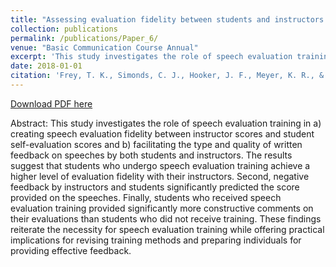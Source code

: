 ```yaml
---
title: "Assessing evaluation fidelity between students and instructors in the basic communication course: The impact of criterion-based speech evaluation training"
collection: publications
permalink: /publications/Paper_6/
venue: "Basic Communication Course Annual"
excerpt: 'This study investigates the role of speech evaluation training in a) creating speech evaluation fidelity between instructor scores and student self-evaluation scores and b) facilitating the type and quality of written feedback on speeches by both students and instructors.'
date: 2018-01-01
citation: 'Frey, T. K., Simonds, C. J., Hooker, J. F., Meyer, K. R., & Hunt, S. K. (2018). Assessing evaluation fidelity between students and instructors in the basic communication course: The impact of criterion-based speech evaluation training. <i>Basic Communication Course Annual, 30</i>, 2-31. https://ecommons.udayton.edu/bcca/vol30/iss1/4/.'
---
```


[Download PDF here](http://tkodyfrey.github.io/files/Eval_Fidelity.pdf)

Abstract: This study investigates the role of speech evaluation training in a) creating speech evaluation fidelity between instructor scores and student self-evaluation scores and b) facilitating the type and quality of written feedback on speeches by both students and instructors. The results suggest that students who undergo speech evaluation training achieve a higher level of evaluation fidelity with their instructors. Second, negative feedback by instructors and students significantly predicted the score provided on the speeches. Finally, students who received speech evaluation training provided significantly more constructive comments on their evaluations than students who did not receive training. These findings reiterate the necessity for speech evaluation training while offering practical implications for revising training methods and preparing individuals for providing effective feedback.
